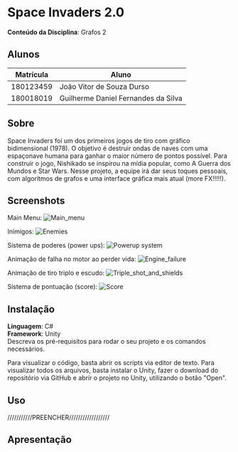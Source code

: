 # Space Invaders 2.0

**Conteúdo da Disciplina**: Grafos 2<br>

## Alunos

| Matrícula | Aluno                               |
| --------- | ----------------------------------- |
| 180123459 | João Vitor de Souza Durso           |
| 180018019 | Guilherme Daniel Fernandes da Silva |

## Sobre

Space Invaders foi um dos primeiros jogos de tiro com gráfico bidimensional (1978). O objetivo é destruir ondas de naves com uma espaçonave humana para ganhar o maior número de pontos possível. Para construir o jogo, Nishikado se inspirou na mídia popular, como A Guerra dos Mundos e Star Wars. Nesse projeto, a equipe irá dar seus toques pessoais, com algoritmos de grafos e uma interface gráfica mais atual (more FX!!!!!).

## Screenshots
Main Menu:
![Main_menu](https://user-images.githubusercontent.com/69814362/178398878-1a9ba3d5-f157-438b-83e7-0a0830a49f29.png)

Inimigos:
![Enemies](https://user-images.githubusercontent.com/69814362/178399972-25b0fc34-2c3b-4760-860f-f4bf4016f317.png)

Sistema de poderes (power ups):
![Powerup system](https://user-images.githubusercontent.com/69814362/178399977-23b753b7-7258-4ce5-b3d7-49a509e84d69.png)

Animação de falha no motor ao perder vida:
![Engine_failure](https://user-images.githubusercontent.com/69814362/178399963-7895c496-a36f-417b-affd-727862642a60.png)

Animação de tiro triplo e escudo:
![Triple_shot_and_shields](https://user-images.githubusercontent.com/69814362/178399975-8d0b8b47-fd97-41f3-b418-19ffea3317b6.png)

Sistema de pontuação (score):
![Score](https://user-images.githubusercontent.com/69814362/178400681-5f9cf9fc-db78-464b-8507-98faebc00764.png)


## Instalação

**Linguagem**: C#<br>
**Framework**: Unity<br>
Descreva os pré-requisitos para rodar o seu projeto e os comandos necessários.

Para visualizar o código, basta abrir os scripts via editor de texto. 
Para visualizar todos os arquivos, basta instalar o Unity, fazer o download do repositório via GitHub e abrir o projeto no Unity, utilizando o botão "Open".

## Uso
///////////PREENCHER//////////////////


## Apresentação


